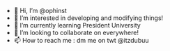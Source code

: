 - 👋 Hi, I’m @ophinst
- 👀 I’m interested in developing and modifying things!
- 🌱 I’m currently learning President University
- 💞️ I’m looking to collaborate on everywhere!
- 📫 How to reach me : dm me on twt @itzdubuu

<p align="left">
<a href="https://github.com/ophinst16%22%3E
  <img height="180em" src="https://github-readme-stats-eight-theta.vercel.app/api?username=ophinst16&show_icons=true&theme=algolia&include_all_commits=true&count_private=true%22/%3E
  <img height="180em" src="https://github-readme-stats-eight-theta.vercel.app/api/top-langs/?username=ophinst&layout=compact&langs_count=8&theme=algolia%22/%3E
  </a>
</p>

